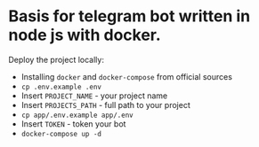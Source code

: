 # Basis for telegram bot written in node js with docker.

Deploy the project locally:

* Installing `docker` and `docker-compose` from official sources
* `cp .env.example .env`
* Insert `PROJECT_NAME` - your project name
* Insert `PROJECTS_PATH` - full path to your project
* `cp app/.env.example app/.env`
* Insert `TOKEN` - token your bot
* `docker-compose up -d`

